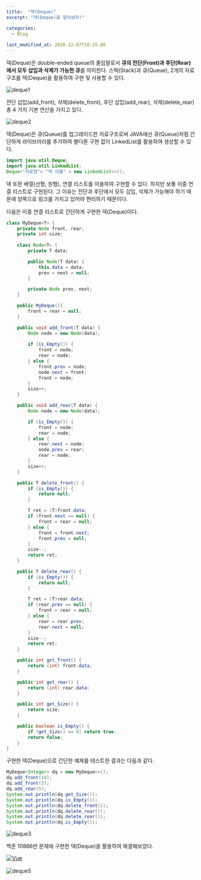 ```yaml
---
title:  "덱(Deque)"
excerpt: "덱(Deque)을 알아보자!"

categories:
  - Blog
  
last_modified_at: 2020-12-07T18:35:00
---
```


덱(Deque)은 double-ended queue의 줄임말로서 **큐의 전단(Front)과 후단(Rear)에서 모두 삽입과 삭제가 가능한 큐**를 의미한다. 스택(Stack)과 큐(Queue), 2개의 자료구조를 덱(Deque)을 활용하여 구현 및 사용할 수 있다.

![deque1](https://user-images.githubusercontent.com/53072057/101345358-46f5df80-38ca-11eb-8b0a-d3df41c1c710.JPG)

전단 삽입(add_front), 삭제(delete_front), 후단 삽입(add_rear), 삭제(delete_rear) 총 4 가지 기본 연산을 가지고 있다.

![deque2](https://user-images.githubusercontent.com/53072057/101345364-48270c80-38ca-11eb-96f1-94643ba86194.JPG)

덱(Deque)은 큐(Queue)를 업그레이드한 자료구조로써 JAVA에선 큐(Queue)처럼 간단하게 라이브러리를 추가하여 별다른 구현 없이 LinkedList를 활용하여 생성할 수 있다.

```java
import java.util.Deque;
import java.util.LinkedList;
Deque<"자료형"> "덱 이름" = new LinkedList<>();
```

덱 또한 배열(선형, 원형), 연결 리스트를 이용하여 구현할 수 있다. 하지만 보통 이중 연결 리스트로 구현된다. 그 이유는 전단과 후단에서 모두 삽입, 삭제가 가능해야 하기 때문에 양쪽으로 링크를 가지고 있어야 편리하기 때문이다.  

다음은 이중 연결 리스트로 간단하게 구현한 덱(Deque)이다.

```java
class MyDeque<T> {
	private Node front, rear;
	private int size;
	
	class Node<T> {
		private T data;

		public Node(T data) {
			this.data = data;
			prev = next = null;
		}

		private Node prev, next;
	}

	public MyDeque(){
		front = rear = null;
	}

	public void add_front(T data) {
		Node node = new Node(data);
		
		if (is_Empty()) {
			front = node;
			rear = node;
		} else {
			front.prev = node;
			node.next = front;
			front = node;
		}
		size++;
	}

	public void add_rear(T data) {
		Node node = new Node(data);

		if (is_Empty()) {
			front = node;
			rear = node;
		} else {
			rear.next = node;
			node.prev = rear;
			rear = node;
		}
		size++;
	}

	public T delete_front() {
		if (is_Empty()) {
			return null;
		}

		T ret = (T)front.data;
		if (front.next == null) {
			front = rear = null;
		} else {
			front = front.next;
			front.prev = null;
		}
		size--;
		return ret;
	}

	public T delete_rear() {
		if (is_Empty()) {
			return null;
		}

		T ret = (T)rear.data;
		if (rear.prev == null) {
			front = rear = null;
		} else {
			rear = rear.prev;
			rear.next = null;
		}
		size--;
		return ret;
	}

	public int get_front() {
		return (int) front.data;
	}

	public int get_rear() {
		return (int) rear.data;
	}

	public int get_Size() {
		return size;
	}

	public boolean is_Empty() {
		if (get_Size() == 0) return true;
		return false;
	}
}
```

구현한 덱(Deque)으로 간단한 예제를 테스트한 결과는 다음과 같다.

```java
MyDeque<Integer> dq = new MyDeque<>();
dq.add_front(10);
dq.add_front(3);
dq.add_rear(5);
System.out.println(dq.get_Size());
System.out.println(dq.is_Empty());
System.out.println(dq.delete_front());
System.out.println(dq.delete_rear());
System.out.println(dq.delete_rear());
System.out.println(dq.is_Empty());
```

![deque3](https://user-images.githubusercontent.com/53072057/101345366-48bfa300-38ca-11eb-99c7-acb6765e0e97.JPG)

백준 10866번 문제에 구현한 덱(Deque)을 활용하여 해결해보았다.

[![Vue](https://user-images.githubusercontent.com/53072057/101345367-48bfa300-38ca-11eb-9dd7-8eef0565b542.JPG)](https://www.acmicpc.net/problem/10828)   
<br>
![deque5](https://user-images.githubusercontent.com/53072057/101345369-49583980-38ca-11eb-8f85-b08b11129143.JPG)